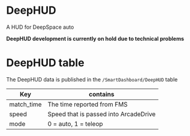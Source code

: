 # DeepHUD
A HUD for DeepSpace auto

**DeepHUD development is currently on hold due to technical problems**

# DeepHUD table
The DeepHUD data is published in the `/SmartDashboard/DeepHUD` table

| Key | contains |
| -- | -- |
| match_time | The time reported from FMS |
| speed | Speed that is passed into ArcadeDrive |
| mode | 0 = auto, 1 = teleop |
